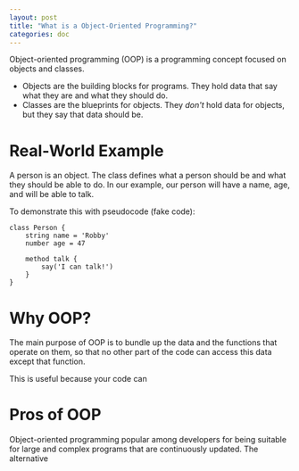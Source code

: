 ```yaml
---
layout: post
title: "What is a Object-Oriented Programming?"
categories: doc
---
```


Object-oriented programming (OOP) is a programming concept focused on objects and classes.

- Objects are the building blocks for programs. They hold data that say what they are and what they should do.
- Classes are the blueprints for objects. They *don't* hold data for objects, but they say that data should be.

# Real-World Example

A person is an object. The class defines what a person should be and what they should be able to do. In our example, our person will have a name, age, and will be able to talk.

To demonstrate this with pseudocode (fake code):
```
class Person {
    string name = 'Robby'
    number age = 47
    
    method talk {
        say('I can talk!')
    }
}
```

# Why OOP?

The main purpose of OOP is to bundle up the data and the functions that operate on them, so that no other part of the code can access this data except that function.

This is useful because your code can 

# Pros of OOP

Object-oriented programming popular among developers for being suitable for large and complex programs that are continuously updated. The alternative 